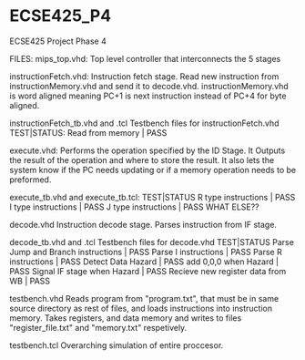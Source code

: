 # ECSE425_P4
ECSE425 Project Phase 4

FILES:
mips_top.vhd:
  Top level controller that interconnects the 5 stages

instructionFetch.vhd:
  Instruction fetch stage. Read new instruction from instructionMemory.vhd and send it to decode.vhd. 
  instructionMemory.vhd is word aligned meaning PC+1 is next instruction instead of PC+4 for byte aligned.
  
instructionFetch_tb.vhd and .tcl
  Testbench files for instructionFetch.vhd
  TEST|STATUS:
    Read from memory | PASS
    
execute.vhd: 
  Performs the operation specified by the ID Stage. It Outputs the result of the operation and where to store the result.
  It also lets the system know if the PC needs updating or if a memory operation needs to be preformed.

execute_tb.vhd and execute_tb.tcl:
  TEST|STATUS
    R type instructions | PASS
    I type instructions | PASS
    J type instructions | PASS
    WHAT ELSE??
    
decode.vhd
  Instruction decode stage. Parses instruction from IF stage.
  
decode_tb.vhd and .tcl
  Testbench files for decode.vhd
  TEST|STATUS
    Parse Jump and Branch instructions  | PASS
    Parse I instructions                | PASS
    Parse R instructions                | PASS
    Detect Data Hazard                  | PASS
    add $0,$0,0 when Hazard             | PASS
    Signal IF stage when Hazard         | PASS
    Recieve new register data from WB   | PASS

testbench.vhd
  Reads program from "program.txt", that must be in same source directory as rest of files, and loads instructions into instruction       memory. Takes registers, and data memory and writes to files "register_file.txt" and "memory.txt" respetively.

testbench.tcl
  Overarching simulation of entire proccesor. 
  
